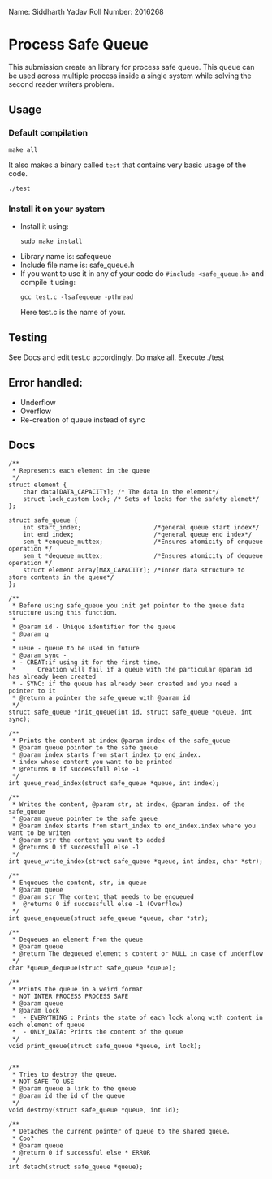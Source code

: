 Name: Siddharth Yadav
Roll Number: 2016268

# Process Safe Queue

This submission create an library for process safe queue. This queue can be used across multiple process inside a single system while
solving the second reader writers problem.

## Usage

### Default compilation

```
make all
```

It also makes a binary called `test` that contains very basic usage of the code.
```
./test
```

### Install it on your system

- Install it using:
    ```
    sudo make install
    ```
- Library name is: safequeue
- Include file name  is: safe_queue.h
- If you want to use it in any of your code do `#include <safe_queue.h>` and compile it using:
    ```
    gcc test.c -lsafequeue -pthread
    ```
    Here test.c is the name of your.

## Testing

See Docs and edit test.c accordingly. Do make all. Execute ./test

## Error handled:
 - Underflow
 - Overflow
 - Re-creation of queue instead of sync


## Docs

```
/**
 * Represents each element in the queue
 */
struct element {
    char data[DATA_CAPACITY]; /* The data in the element*/
    struct lock_custom lock; /* Sets of locks for the safety elemet*/
};

struct safe_queue {
    int start_index;                    /*general queue start index*/
    int end_index;                      /*general queue end index*/
    sem_t *enqueue_muttex;              /*Ensures atomicity of enqueue operation */
    sem_t *dequeue_muttex;              /*Ensures atomicity of dequeue operation */
    struct element array[MAX_CAPACITY]; /*Inner data structure to store contents in the queue*/
};

/**
 * Before using safe_queue you init get pointer to the queue data structure using this function.
 *
 * @param id - Unique identifier for the queue
 * @param q
 *
 * ueue - queue to be used in future
 * @param sync -
 * - CREAT:if using it for the first time.
 *      Creation will fail if a queue with the particular @param id has already been created
 * - SYNC: if the queue has already been created and you need a pointer to it
 * @return a pointer the safe_queue with @param id
 */
struct safe_queue *init_queue(int id, struct safe_queue *queue, int sync);

/**
 * Prints the content at index @param index of the safe_queue
 * @param queue pointer to the safe queue
 * @param index starts from start_index to end_index.
 * index whose content you want to be printed
 * @returns 0 if successfull else -1
 */
int queue_read_index(struct safe_queue *queue, int index);

/**
 * Writes the content, @param str, at index, @param index. of the safe_queue
 * @param queue pointer to the safe queue
 * @param index starts from start_index to end_index.index where you want to be writen
 * @param str the content you want to added
 * @returns 0 if successfull else -1
 */
int queue_write_index(struct safe_queue *queue, int index, char *str);

/**
 * Enqueues the content, str, in queue
 * @param queue
 * @param str The content that needs to be enqueued
 *  @returns 0 if successfull else -1 (Overflow)
 */
int queue_enqueue(struct safe_queue *queue, char *str);

/**
 * Dequeues an element from the queue
 * @param queue
 * @return The dequeued element's content or NULL in case of underflow
 */
char *queue_dequeue(struct safe_queue *queue);

/**
 * Prints the queue in a weird format
 * NOT INTER PROCESS PROCESS SAFE
 * @param queue
 * @param lock
 *  - EVERYTHING : Prints the state of each lock along with content in each element of queue
 *  - ONLY_DATA: Prints the content of the queue
 */
void print_queue(struct safe_queue *queue, int lock);


/**
 * Tries to destroy the queue.
 * NOT SAFE TO USE
 * @param queue a link to the queue
 * @param id the id of the queue
 */
void destroy(struct safe_queue *queue, int id);

/**
 * Detaches the current pointer of queue to the shared queue.
 * Coo?
 * @param queue
 * @return 0 if successful else * ERROR
 */
int detach(struct safe_queue *queue);
```

